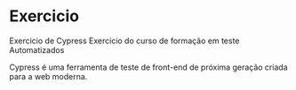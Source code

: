 # Exercicio
 Exercicio de Cypress
 Exercicio do curso de formação em teste Automatizados 
 
Cypress é uma ferramenta de teste de front-end de próxima geração criada para a web moderna.